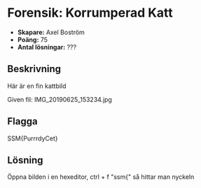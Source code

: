# Forensik: Korrumperad Katt

- **Skapare:** Axel Boström
- **Poäng:** 75
- **Antal lösningar:** ???

## Beskrivning

Här är en fin kattbild

Given fil: IMG_20190625_153234.jpg

## Flagga

SSM{PurrrdyCet}

## Lösning

Öppna bilden i en hexeditor, ctrl + f "ssm{" så hittar man nyckeln

